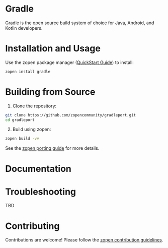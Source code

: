 
# Gradle

Gradle is the open source build system of choice for Java, Android, and Kotlin developers.

# Installation and Usage

Use the zopen package manager ([QuickStart Guide](https://zopen.community/#/Guides/QuickStart)) to install:
```bash
zopen install gradle
```

# Building from Source

1. Clone the repository:
```bash
git clone https://github.com/zopencommunity/gradleport.git
cd gradleport
```
2. Build using zopen:
```bash
zopen build -vv
```

See the [zopen porting guide](https://zopen.community/#/Guides/Porting) for more details.

# Documentation


# Troubleshooting
TBD

# Contributing
Contributions are welcome! Please follow the [zopen contribution guidelines](https://github.com/zopencommunity/meta/blob/main/CONTRIBUTING.md).
